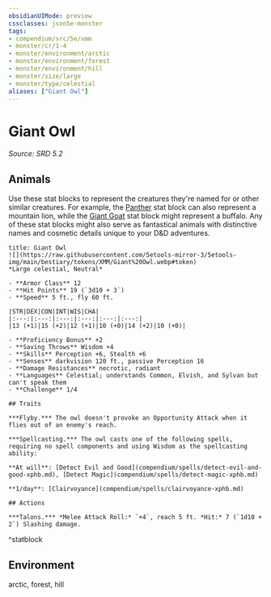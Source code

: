 ```yaml
---
obsidianUIMode: preview
cssclasses: json5e-monster
tags:
- compendium/src/5e/xmm
- monster/cr/1-4
- monster/environment/arctic
- monster/environment/forest
- monster/environment/hill
- monster/size/large
- monster/type/celestial
aliases: ["Giant Owl"]
---
```

# Giant Owl
*Source: SRD 5.2*  

## Animals

Use these stat blocks to represent the creatures they're named for or other similar creatures. For example, the [Panther](panther-xmm.md) stat block can also represent a mountain lion, while the [Giant Goat](giant-goat-xmm.md) stat block might represent a buffalo. Any of these stat blocks might also serve as fantastical animals with distinctive names and cosmetic details unique to your D&D adventures.

```ad-statblock
title: Giant Owl
![](https://raw.githubusercontent.com/5etools-mirror-3/5etools-img/main/bestiary/tokens/XMM/Giant%20Owl.webp#token)
*Large celestial, Neutral*

- **Armor Class** 12
- **Hit Points** 19 (`3d10 + 3`)
- **Speed** 5 ft., fly 60 ft.

|STR|DEX|CON|INT|WIS|CHA|
|:---:|:---:|:---:|:---:|:---:|:---:|
|13 (+1)|15 (+2)|12 (+1)|10 (+0)|14 (+2)|10 (+0)|

- **Proficiency Bonus** +2
- **Saving Throws** Wisdom +4
- **Skills** Perception +6, Stealth +6
- **Senses** darkvision 120 ft., passive Perception 16
- **Damage Resistances** necrotic, radiant
- **Languages** Celestial; understands Common, Elvish, and Sylvan but can't speak them
- **Challenge** 1/4

## Traits

***Flyby.*** The owl doesn't provoke an Opportunity Attack when it flies out of an enemy's reach.

***Spellcasting.*** The owl casts one of the following spells, requiring no spell components and using Wisdom as the spellcasting ability:

**At will**: [Detect Evil and Good](compendium/spells/detect-evil-and-good-xphb.md), [Detect Magic](compendium/spells/detect-magic-xphb.md)

**1/day**: [Clairvoyance](compendium/spells/clairvoyance-xphb.md)

## Actions

***Talons.*** *Melee Attack Roll:* `+4`, reach 5 ft. *Hit:* 7 (`1d10 + 2`) Slashing damage.
```
^statblock

## Environment

arctic, forest, hill